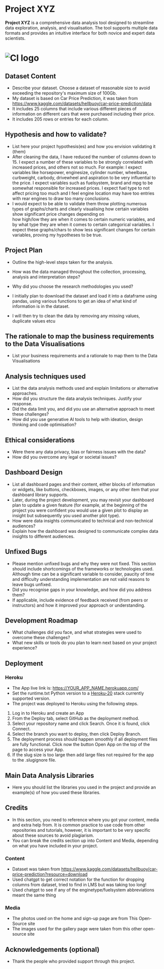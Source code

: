 # Project XYZ

**Project XYZ** is a comprehensive data analysis tool designed to streamline data exploration, analysis, and visualisation. The tool supports multiple data formats and provides an intuitive interface for both novice and expert data scientists.

# ![CI logo](https://codeinstitute.s3.amazonaws.com/fullstack/ci_logo_small.png)


## Dataset Content
* Describe your dataset. Choose a dataset of reasonable size to avoid exceeding the repository's maximum size of 100Gb.
* My dataset is based on Car Price Prediction, it was taken from https://www.kaggle.com/datasets/hellbuoy/car-price-prediction/data
* It includes 25 columns that include various different pieces of information on different cars that were purchased including their price.
* It includes 205 rows or entries for each column.


## Hypothesis and how to validate?
* List here your project hypothesis(es) and how you envision validating it (them) 
* After cleaning the data, I have reduced the number of columns down to 15. I expect a number of these variables to be strongly correlated with increased prices, and others not so much.
  For example: I expect variables like horsepower, enginesize, cylinder number, wheelbase, curbweight, carbody, drivewheel and aspiration to be very influential to the price.
               I expect variables such as fuelsystem, brand and mpg to be somewhat responsible for increased prices.
               I expect fuel type to not affect pricing too much and I feel engine location may have too entries with rear engines to draw too many conclusions.
* I would expect to be able to validate them throw plotting numerous types of graphs/charts and clearly visualising how certain variables show significant price changes depending on  
  how high/low they are when it comes to certain numeric variables, and by what type they are when it comes to certain categorical variables. I expect these graphs/chars to show less significant changes for certain variables, proving my hypotheses to be true.
## Project Plan
* Outline the high-level steps taken for the analysis.
* How was the data managed throughout the collection, processing, analysis and interpretation steps?
* Why did you choose the research methodologies you used?

* I initially plan to download the dataset and load it into a dataframe using pandas, using various functions to get an idea of what kind of information is in the dataset.
* I will then try to clean the data by removing any missing values, duplicate values etcu

## The rationale to map the business requirements to the Data Visualisations
* List your business requirements and a rationale to map them to the Data Visualisations

## Analysis techniques used
* List the data analysis methods used and explain limitations or alternative approaches.
* How did you structure the data analysis techniques. Justify your response.
* Did the data limit you, and did you use an alternative approach to meet these challenges?
* How did you use generative AI tools to help with ideation, design thinking and code optimisation?

## Ethical considerations
* Were there any data privacy, bias or fairness issues with the data?
* How did you overcome any legal or societal issues?

## Dashboard Design
* List all dashboard pages and their content, either blocks of information or widgets, like buttons, checkboxes, images, or any other item that your dashboard library supports.
* Later, during the project development, you may revisit your dashboard plan to update a given feature (for example, at the beginning of the project you were confident you would use a given plot to display an insight but subsequently you used another plot type).
* How were data insights communicated to technical and non-technical audiences?
* Explain how the dashboard was designed to communicate complex data insights to different audiences. 

## Unfixed Bugs
* Please mention unfixed bugs and why they were not fixed. This section should include shortcomings of the frameworks or technologies used. Although time can be a significant variable to consider, paucity of time and difficulty understanding implementation are not valid reasons to leave bugs unfixed.
* Did you recognise gaps in your knowledge, and how did you address them?
* If applicable, include evidence of feedback received (from peers or instructors) and how it improved your approach or understanding.

## Development Roadmap
* What challenges did you face, and what strategies were used to overcome these challenges?
* What new skills or tools do you plan to learn next based on your project experience? 

## Deployment
### Heroku

* The App live link is: https://YOUR_APP_NAME.herokuapp.com/ 
* Set the runtime.txt Python version to a [Heroku-20](https://devcenter.heroku.com/articles/python-support#supported-runtimes) stack currently supported version.
* The project was deployed to Heroku using the following steps.

1. Log in to Heroku and create an App
2. From the Deploy tab, select GitHub as the deployment method.
3. Select your repository name and click Search. Once it is found, click Connect.
4. Select the branch you want to deploy, then click Deploy Branch.
5. The deployment process should happen smoothly if all deployment files are fully functional. Click now the button Open App on the top of the page to access your App.
6. If the slug size is too large then add large files not required for the app to the .slugignore file.


## Main Data Analysis Libraries
* Here you should list the libraries you used in the project and provide an example(s) of how you used these libraries.


## Credits 

* In this section, you need to reference where you got your content, media and extra help from. It is common practice to use code from other repositories and tutorials, however, it is important to be very specific about these sources to avoid plagiarism. 
* You can break the credits section up into Content and Media, depending on what you have included in your project. 

### Content 

- Dataset was taken from https://www.kaggle.com/datasets/hellbuoy/car-price-prediction?resource=download
- Used chatgpt to get correct notation for the function for dropping columns from dataset, tried to find in LMS but was taking too long!
- Used chatgpt to see if any of the enginetype/fuelsystem abbreviations meant the same thing

### Media

- The photos used on the home and sign-up page are from This Open-Source site
- The images used for the gallery page were taken from this other open-source site



## Acknowledgements (optional)
* Thank the people who provided support through this project.
